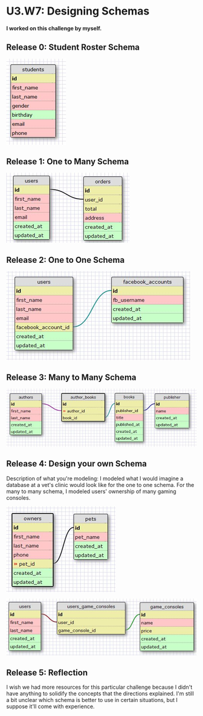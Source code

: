 # U3.W7: Designing Schemas


#### I worked on this challenge by myself.


## Release 0: Student Roster Schema
![0](../imgs/student_roster.JPG)


## Release 1: One to Many Schema
![1](../imgs/one_to_many.JPG)


## Release 2: One to One Schema
![2](../imgs/one_to_one.JPG)


## Release 3: Many to Many Schema
![3](../imgs/many_to_many.JPG)


## Release 4: Design your own Schema
Description of what you're modeling: 
I modeled what I would imagine a database at a vet's clinic would look like for the one to one schema. For the many to many schema, I modeled users' ownership of many gaming consoles.

![4](../imgs/my_one_to_one.JPG)

![5](../imgs/my_many_to_many.JPG)

## Release 5: Reflection
I wish we had more resources for this particular challenge because I didn't have anything to solidify the concepts that the directions explained. I'm still a bit unclear which schema is better to use in certain situations, but I suppose it'll come with experience.
